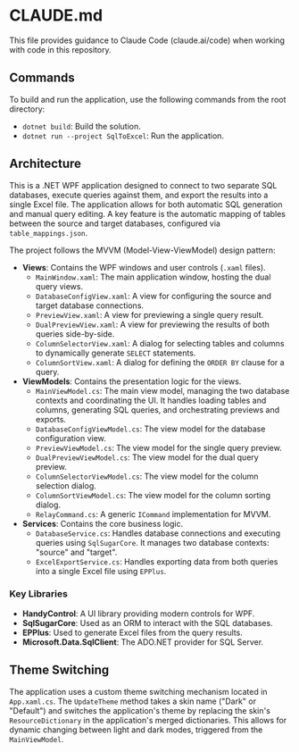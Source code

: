 # CLAUDE.md

This file provides guidance to Claude Code (claude.ai/code) when working with code in this repository.

## Commands

To build and run the application, use the following commands from the root directory:

- `dotnet build`: Build the solution.
- `dotnet run --project SqlToExcel`: Run the application.

## Architecture

This is a .NET WPF application designed to connect to two separate SQL databases, execute queries against them, and export the results into a single Excel file. The application allows for both automatic SQL generation and manual query editing. A key feature is the automatic mapping of tables between the source and target databases, configured via `table_mappings.json`.

The project follows the MVVM (Model-View-ViewModel) design pattern:

- **Views**: Contains the WPF windows and user controls (`.xaml` files).
  - `MainWindow.xaml`: The main application window, hosting the dual query views.
  - `DatabaseConfigView.xaml`: A view for configuring the source and target database connections.
  - `PreviewView.xaml`: A view for previewing a single query result.
  - `DualPreviewView.xaml`: A view for previewing the results of both queries side-by-side.
  - `ColumnSelectorView.xaml`: A dialog for selecting tables and columns to dynamically generate `SELECT` statements.
  - `ColumnSortView.xaml`: A dialog for defining the `ORDER BY` clause for a query.
- **ViewModels**: Contains the presentation logic for the views.
  - `MainViewModel.cs`: The main view model, managing the two database contexts and coordinating the UI. It handles loading tables and columns, generating SQL queries, and orchestrating previews and exports.
  - `DatabaseConfigViewModel.cs`: The view model for the database configuration view.
  - `PreviewViewModel.cs`: The view model for the single query preview.
  - `DualPreviewViewModel.cs`: The view model for the dual query preview.
  - `ColumnSelectorViewModel.cs`: The view model for the column selection dialog.
  - `ColumnSortViewModel.cs`: The view model for the column sorting dialog.
  - `RelayCommand.cs`: A generic `ICommand` implementation for MVVM.
- **Services**: Contains the core business logic.
  - `DatabaseService.cs`: Handles database connections and executing queries using `SqlSugarCore`. It manages two database contexts: "source" and "target".
  - `ExcelExportService.cs`: Handles exporting data from both queries into a single Excel file using `EPPlus`.

### Key Libraries

- **HandyControl**: A UI library providing modern controls for WPF.
- **SqlSugarCore**: Used as an ORM to interact with the SQL databases.
- **EPPlus**: Used to generate Excel files from the query results.
- **Microsoft.Data.SqlClient**: The ADO.NET provider for SQL Server.

## Theme Switching

The application uses a custom theme switching mechanism located in `App.xaml.cs`. The `UpdateTheme` method takes a skin name ("Dark" or "Default") and switches the application's theme by replacing the skin's `ResourceDictionary` in the application's merged dictionaries. This allows for dynamic changing between light and dark modes, triggered from the `MainViewModel`.
